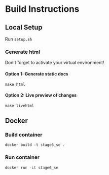 # Build Instructions

## Local Setup

Run `setup.sh`

### Generate html

Don't forget to activate your virtual environment!

#### Option 1: Generate static docs

`make html`

#### Option 2: Live preview of changes

`make livehtml`

## Docker

### Build container

`docker build -t stage6_se .`

### Run container

`docker run -it stage6_se`

